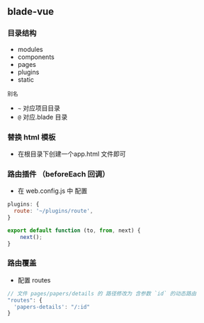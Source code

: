## blade-vue

### 目录结构

- modules
- components
- pages
- plugins
- static

`别名`

- `~` 对应项目目录
- `@` 对应.blade 目录

### 替换 html 模板

- 在根目录下创建一个app.html 文件即可

### 路由插件 （beforeEach 回调）

- 在 web.config.js 中 配置 

``` js
plugins: {
  route: '~/plugins/route',
}
```

``` js
export default function (to, from, next) {
	next();
}
```

### 路由覆盖
- 配置 routes 

``` js
// 文件 pages/papers/details 的 路径修改为 含参数 `id` 的动态路由
"routes": {
  'papers-details': "/:id"
}
```
